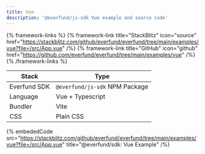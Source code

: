 ```yaml
---
title: Vue
description: '@everfund/js-sdk Vue example and source code'
---
```


{% framework-links %}
{% framework-link title="StackBlitz" icon="source" href="https://stackblitz.com/github/everfund/everfund/tree/main/examples/vue?file=/src/App.vue" /%}
{% framework-link title="GitHub" icon="github" href="https://github.com/everfund/everfund/tree/main/examples/vue" /%}
{% /framework-links %}

| Stack        | Type                           |
| ------------ | ------------------------------ |
| Everfund SDK | `@everfund/js-sdk` NPM Package |
| Language     | Vue + Typescript               |
| Bundler      | Vite                           |
| CSS          | Plain CSS                      |

{% embededCode src="https://stackblitz.com/github/everfund/everfund/tree/main/examples/vue?file=/src/App.vue" title="@everfund/sdk: Vue Example" /%}
